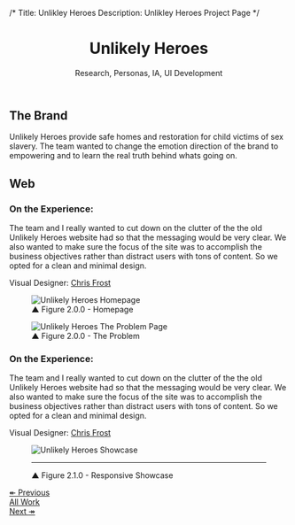 /*
Title: Unlikley Heroes
Description: Unlikley Heroes Project Page
*/

<header class="page-header text-center">
	<div class="container">
		<div class="row">
			<div class="col-xs-12">
				<h1 class="title">Unlikely Heroes</h1>
				<div class="page-header-subtitle">Research, Personas, IA, UI Development</div>
			</div>
		</div>
	</div>
</header>

<!-- Project Intro -->
<section class="piece-intro bg-brand-white">
	<div class="container">
		<div class="row">
			<div class="col-md-8 col-md-offset-2">
				<h2 class="headline text-center">The Brand</h2>
				<p class="text-center lead libre">Unlikely Heroes provide safe homes and restoration for child victims of sex slavery. The team wanted to change the emotion direction of the brand to empowering and to learn the real truth behind whats going on.</p>
			</div>
	</div>
</section>

<!-- Web -->
<section class="piece-bg" style="background-image:url(../themes/smm/img/project-assets/uh/theproblemgrey.jpg);">
	<h2 class="headline-inverse text-center">Web</h2>
</section>

<section class="piece-website">
	<div class="container">
		<div class="row">
			<aside class="col-sm-3 col-lg-2 hidden-xs">
				<h3 class="libre h4">On the Experience:</h3>
				<p>The team and I really wanted to cut down on the clutter of the the old Unlikely Heroes website had so that the messaging would be very clear.  We also wanted to make sure the focus of the site was to accomplish the business objectives rather than distract users with tons of content.  So we opted for a clean and minimal design.</p>
				<p>Visual Designer: <a href="http://frostcreative.co/">Chris Frost</a></p>
			</aside>
			<div class="col-sm-6 col-lg-8 piece-screenshot">
				<figure>
					<img src="../themes/smm/img/project-assets/uh/uh_homepage.png" alt="Unlikely Heroes Homepage" class="img-responsive">
					<figcaption class="libre"><span class="up-triangle">&#9650;</span> Figure 2.0.0 - Homepage</figcaption>
				</figure>
			</div>
			<div class="col-sm-6 col-sm-offset-3 col-md-offset-2 col-lg-8">
				<figure>
					<img src="../themes/smm/img/project-assets/uh/problem.svg" alt="Unlikely Heroes The Problem Page" class="img-responsive">
					<figcaption class="libre"><span class="up-triangle">&#9650;</span> Figure 2.0.0 - The Problem</figcaption>
				</figure>
			</div>
			<aside class="col-sm-3 col-lg-2 visible-xs">
				<h3 class="libre h4">On the Experience:</h3>
				<p>The team and I really wanted to cut down on the clutter of the the old Unlikely Heroes website had so that the messaging would be very clear.  We also wanted to make sure the focus of the site was to accomplish the business objectives rather than distract users with tons of content.  So we opted for a clean and minimal design.</p>
				<p>Visual Designer: <a href="http://frostcreative.co/">Chris Frost</a></p>
			</aside>
		</div>
	</div>
</section>

<!-- Responsive Showcase -->
<section class="piece-showcase bg-brand-white">
	<div class="container">
		<div class="row">
			<div class="col-md-12">
				<figure>
					<img src="../themes/smm/img/project-assets/uh/uh_responsive.png" alt="Unlikely Heroes Showcase" class="img-responsive">
					<hr>
					<figcaption class="libre"><span class="up-triangle">&#9650;</span> Figure 2.1.0 - Responsive Showcase</figcaption>
				</figure>
			</div>
		</div>
	</div>
</section>

<section id="work-pager" class="bg-brand-red">
	<div class="container">
		<div class="row">
			<div class="col-md-8 col-md-offset-2">
				<div class="row">
					<div class="col-sm-4">
						<a href="globacom" class="btn btn-lg btn-black btn-block">&#8606; Previous</a>
					</div>
					<div class="col-sm-4">
						<a href="../#work" class="btn btn-lg btn-black btn-block">All Work</a>
					</div>
					<div class="col-sm-4">
						<a href="white-antelope" class="btn btn-lg btn-black btn-block">Next <span class="right-arrow">&#8608;</span></a>
					</div>
				</div>
			</div>
		</div>
	</div>
</section>
